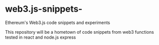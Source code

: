 # web3.js-snippets-
Ethereum's Web3.js code snippets and experiments

This repository will be a hometown of code snippets from web3 functions tested in react and node.js express
